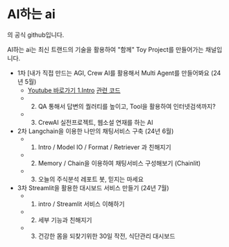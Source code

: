 ﻿# AI하는 ai

의 공식 github입니다.


AI하는 ai는 최신 트랜드의 기술을 활용하여 "함께" Toy Project를 만들어가는 채널입니다.

- 1차 [내가 직접 만드는 AGI, Crew AI를 활용해서 Multi Agent를 만들어봐요 (24년 5월)
    - [Youtube 바로가기 1.Intro](https://youtu.be/QKjNmGM_LFw?si=lBYAkc0bOtpLIbYM)  [관련 코드](https://github.com/jeong-wooseok/AIdoingai/blob/main/1%EA%B0%95/Create%20Agents%20to%20Research%20and%20Write%20an%20Article_jeong.ipynb)
    - 2. QA 통해서 답변의 퀄러티를 높이고, Tool을 활용하여 인터넷검색까지?
    - 3. CrewAI 실전프로젝트, 웹소설 연재를 하는 AI 
- 2차 Langchain을 이용한 나만의 채팅서비스 구축 (24년 6월)
    - 1. Intro / Model IO / Format / Retriever 과 친해지기
    - 2. Memory / Chain을 이용하여 채팅서비스 구성해보기 (Chainlit)
    - 3. 오늘의 주식분석 레포트 봇, 믿지는 마세요
- 3차 Streamlit을 활용한 대시보드 서비스 만들기  (24년 7월)
    - 1. intro / Streamlit 서비스 이해하기
    - 2. 세부 기능과 친해지기
    - 3. 건강한 몸을 되찾기위한 30일 작전, 식단관리 대시보드
